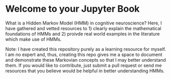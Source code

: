 # Welcome to your Jupyter Book

What is a Hidden Markov Model (HMM) in cognitive neuroscience? Here, I have gathered and vetted resources to 1) clearly explain the mathematical foundations of HMMs and 2) proivde real world examples in the literature which make use of HMMs.

Note: I have created this repository purely as a learning resource for myself. I am no expert and, thus, creating this repo gives me a space to document and demonstrate these Markovian concepts so that I may better understand them. If you would like to contribute, just submit a pull request or send me resources that you believe would be helpful in better understanding HMMs.
